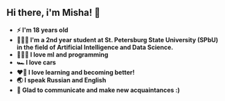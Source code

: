 ## Hi there, i'm Misha! 👋

- **⚡️ I'm 18 years old**
- **👨🏻‍🎓 I'm a 2nd year student at St. Petersburg State University (SPbU) in the field of Artificial Intelligence and Data Science.**
- **🧑🏻‍💻 I love ml and programming**
- **🏎 I love cars**
- **❤️‍🔥 I love learning and becoming better!**
- **🌏 I speak Russian and English**
- **🤝 Glad to communicate and make new acquaintances :)**
